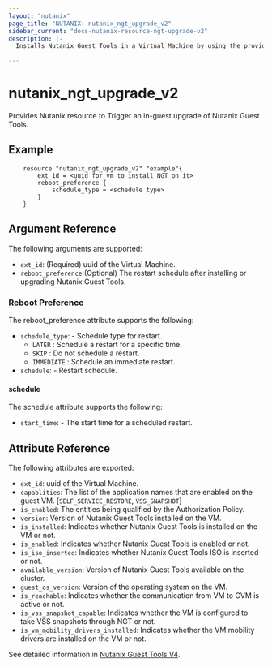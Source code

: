 ```yaml
---
layout: "nutanix"
page_title: "NUTANIX: nutanix_ngt_upgrade_v2"
sidebar_current: "docs-nutanix-resource-ngt-upgrade-v2"
description: |-
  Installs Nutanix Guest Tools in a Virtual Machine by using the provided credentials.

---
```


# nutanix_ngt_upgrade_v2

Provides Nutanix resource to Trigger an in-guest upgrade of Nutanix Guest Tools.


## Example

```hcl
    resource "nutanix_ngt_upgrade_v2" "example"{
        ext_id = <uuid for vm to install NGT on it>        
        reboot_preference {
            schedule_type = <schedule type>
        }
    }
```

## Argument Reference

The following arguments are supported:

* `ext_id`: (Required) uuid of the Virtual Machine.
* `reboot_preference`:(Optional) The restart schedule after installing or upgrading Nutanix Guest Tools.


### Reboot Preference

The reboot_preference attribute supports the following:

* `schedule_type`: - Schedule type for restart.
    * `LATER` : Schedule a restart for a specific time.
    * `SKIP` : Do not schedule a restart.
    * `IMMEDIATE` : Schedule an immediate restart.
* `schedule`: - Restart schedule.

#### schedule

The schedule attribute supports the following:

* `start_time`: - The start time for a scheduled restart.

## Attribute Reference

The following attributes are exported:
* `ext_id`: uuid of the Virtual Machine.
* `capablities`: The list of the application names that are enabled on the guest VM. [`SELF_SERVICE_RESTORE`, `VSS_SNAPSHOT`]
* `is_enabled`: The entities being qualified by the Authorization Policy.
* `version`: Version of Nutanix Guest Tools installed on the VM.
* `is_installed`: Indicates whether Nutanix Guest Tools is installed on the VM or not.
* `is_enabled`: Indicates whether Nutanix Guest Tools is enabled or not.
* `is_iso_inserted`: Indicates whether Nutanix Guest Tools ISO is inserted or not.
* `available_version`: Version of Nutanix Guest Tools available on the cluster.
* `guest_os_version`: Version of the operating system on the VM.
* `is_reachable`: Indicates whether the communication from VM to CVM is active or not.
* `is_vss_snapshot_capable`: Indicates whether the VM is configured to take VSS snapshots through NGT or not.
* `is_vm_mobility_drivers_installed`: Indicates whether the VM mobility drivers are installed on the VM or not.





See detailed information in [Nutanix Guest Tools V4](https://developers.nutanix.com/api-reference?namespace=vmm&version=v4.0).